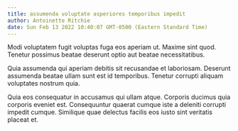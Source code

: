 ```yaml
---
title: assumenda voluptate asperiores temporibus impedit
author: Antoinette Ritchie
date: Sun Feb 13 2022 10:40:07 GMT-0500 (Eastern Standard Time)
---
```

Modi voluptatem fugit voluptas fuga eos aperiam ut. Maxime sint quod. Tenetur possimus beatae deserunt optio aut beatae necessitatibus.

 Quia assumenda qui aperiam debitis sit recusandae et laboriosam. Deserunt assumenda beatae ullam sunt est id temporibus. Tenetur corrupti aliquam voluptates nostrum quia.

 Quia eos consequatur in accusamus qui ullam atque. Corporis ducimus quia corporis eveniet est. Consequuntur quaerat cumque iste a deleniti corrupti impedit cumque. Similique quae delectus facilis eos iusto sint veritatis placeat et.